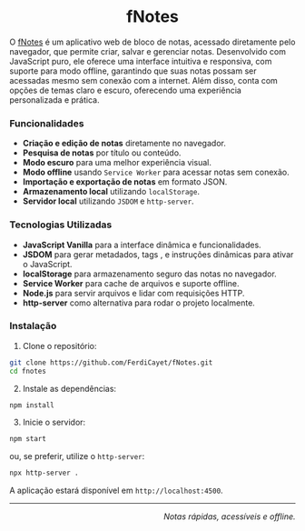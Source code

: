 <h1 align="center">fNotes</h1>

O [fNotes](https://f--notes.vercel.app) é um aplicativo web de bloco de notas, acessado diretamente pelo navegador, que permite criar, salvar e gerenciar notas. Desenvolvido com JavaScript puro, ele oferece uma interface intuitiva e responsiva, com suporte para modo offline, garantindo que suas notas possam ser acessadas mesmo sem conexão com a internet. Além disso, conta com opções de temas claro e escuro, oferecendo uma experiência personalizada e prática.

### Funcionalidades

- **Criação e edição de notas** diretamente no navegador.
- **Pesquisa de notas** por título ou conteúdo.
- **Modo escuro** para uma melhor experiência visual.
- **Modo offline** usando `Service Worker` para acessar notas sem conexão.
- **Importação e exportação de notas** em formato JSON.
- **Armazenamento local** utilizando `localStorage`.
- **Servidor local** utilizando `JSDOM` e `http-server`.

### Tecnologias Utilizadas

- **JavaScript Vanilla** para a interface dinâmica e funcionalidades.
- **JSDOM** para gerar metadados, tags <meta>, <noscript> e instruções dinâmicas para ativar o JavaScript.
- **localStorage** para armazenamento seguro das notas no navegador.
- **Service Worker** para cache de arquivos e suporte offline.
- **Node.js** para servir arquivos e lidar com requisições HTTP.
- **http-server** como alternativa para rodar o projeto localmente.

### Instalação

1. Clone o repositório:
```bash
git clone https://github.com/FerdiCayet/fNotes.git
cd fnotes
```

2. Instale as dependências:
```bash
npm install
```

3. Inicie o servidor:
```bash
npm start
```
ou, se preferir, utilize o `http-server`:
```bash
npx http-server .
```

A aplicação estará disponível em `http://localhost:4500`.

<hr>
<div align="right">
    <p><i>Notas rápidas, acessíveis e offline.</i></p>
</div>